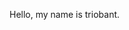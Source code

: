 Hello, my name is triobant.

<!--
Introduction

Current Project

GitHub Stats
[![Triobant's GitHub stats](https://github-readme-stats.vercel.app/api?username=triobant&show_icons=true&theme=gruvbox)](https://github.com/anuraghazra/github-readme-stats)

Most used languages

Badges
<div id="badges">
    <a href="https://www.linkedin.com/in/brian-ott-0a1089276/">
        <img src="https://img.shields.io/badge/LinkedIn-blue?logo=linkedin&logoColor=white&style=for-the-badge" alt="LinkedIn Badge" />
        </a>
</div>

Links to finished Projects and Website

<!---
triobant/triobant is a ✨ special ✨ repository because its `README.md` (this file) appears on your GitHub profile.
You can click the Preview link to take a look at your changes.
--->
